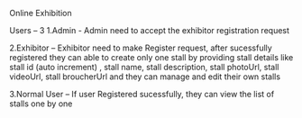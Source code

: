 Online Exhibition

Users – 3
1.Admin  - Admin need to accept the exhibitor registration request

2.Exhibitor – Exhibitor need to make Register request, after sucessfully registered they can able to create only one stall by providing stall details like stall id (auto increment) , stall name, stall description, stall photoUrl, stall videoUrl, stall broucherUrl and they can manage and edit their own stalls

3.Normal User – If user Registered sucessfully, they can view the list of stalls one by one


